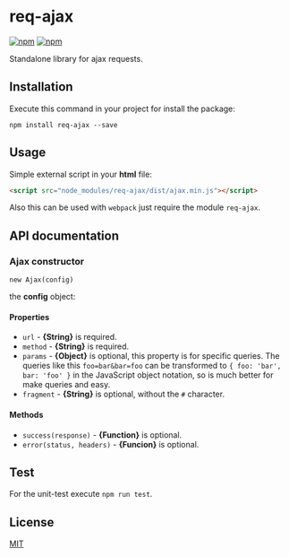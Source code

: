 # req-ajax

[![npm](https://img.shields.io/npm/v/req-ajax.svg)](https://www.npmjs.com/package/req-ajax)
[![npm](https://img.shields.io/npm/dm/req-ajax.svg)](https://www.npmjs.com/package/req-ajax)

Standalone library for ajax requests.

## Installation

Execute this command in your project for install the package:

`npm install req-ajax --save`

## Usage

Simple external script in your **html** file:

```html
<script src="node_modules/req-ajax/dist/ajax.min.js"></script>
```

Also this can be used with `webpack` just require the module `req-ajax`.

## API documentation

### Ajax constructor

`new Ajax(config)`

the **config** object:

#### Properties

-  `url`      - **{String}** is required.
-  `method`   - **{String}** is required.
-  `params`   - **{Object}** is optional, this property is for specific queries. The queries like this `foo=bar&bar=foo` can be transformed to `{ foo: 'bar', bar: 'foo' }` in the JavaScript object notation, so is much better for make queries and easy.
-  `fragment` - **{String}** is optional, without the `#` character.

#### Methods

-  `success(response)` - **{Function}** is optional.
-  `error(status, headers)`   - **{Funcion}** is optional.

## Test

For the unit-test execute `npm run test`.

## License

[MIT](https://github.com/rich-97/req-ajax/blob/master/LICENSE)
